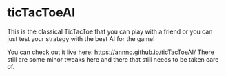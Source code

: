 # ticTacToeAI
This is the classical TicTacToe that you can play with a friend or you can just test your strategy with the best AI for the game!

You can check out it live here: https://annno.github.io/ticTacToeAI/
There still are some minor tweaks here and there that still needs to be taken care of.

